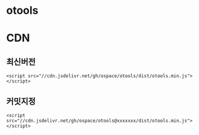 # otools

# CDN

## 최신버전

```
<script src="//cdn.jsdelivr.net/gh/ospace/otools/dist/otools.min.js"></script>
```

## 커밋지정

```
<script src="//cdn.jsdelivr.net/gh/ospace/otools@xxxxxxx/dist/otools.min.js"></script>
```
